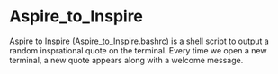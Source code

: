 # Aspire_to_Inspire
Aspire to Inspire (Aspire_to_Inspire.bashrc) is a shell script to output a random insprational quote on the terminal. Every time we open a new terminal, a new quote appears along with a welcome message.
